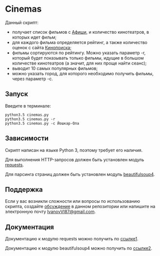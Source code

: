 
# Cinemas

Данный скрипт:
* получает список фильмов с [Афиши][], и количество кинотеатров, в которых идет фильм;
* для каждого фильма определяется рейтинг, а также количество оценок с сайта [Кинопоиска][];
* фильмы сортируются по рейтингу. Можно указать параметр -r, который будет показывать только фильмы, идущие в большом количестве кинотеатров (а значит, для них проще найти сеанс);
* выводит 10 самых популярных фильмов;
* можно указать город, для которого необходимо получить фильмы, через параметр -c.

## Запуск

Введите в терминале:

    python3.5 cinemas.py
    python3.5 cinemas.py -r
    python3.5 cinemas.py -c Йошкар-Ола

## Зависимости

Скрипт написан на языке Python 3, поэтому требует его наличия.

Для выполнения HTTP-запросов должен быть установлен модуль [requests][].

Для парсинга страниц должен быть установлен модуль [beautifulsoup4][].


## Поддержка

Если у вас возникли сложности или вопросы по использованию скрипта, создайте 
[обсуждение][] в данном репозитории или напишите на электронную почту 
<IvanovVI87@gmail.com>.

## Документация

Документацию к модулю requests можно получить по [ссылке1][].

Документацию к модулю beautifulsoup4 можно получить по [ссылке2][].

[Афиши]: http://www.afisha.ru/msk/schedule_cinema/
[Кинопоиска]: https://www.kinopoisk.ru/
[requests]: https://pypi.python.org/pypi/requests/2.11.1
[beautifulsoup4]: https://pypi.python.org/pypi/beautifulsoup4
[обсуждение]: https://github.com/santax666/13_cinemas/issues
[ссылке1]: http://docs.python-requests.org/en/master/
[ссылке2]: https://www.crummy.com/software/BeautifulSoup/bs4/doc/